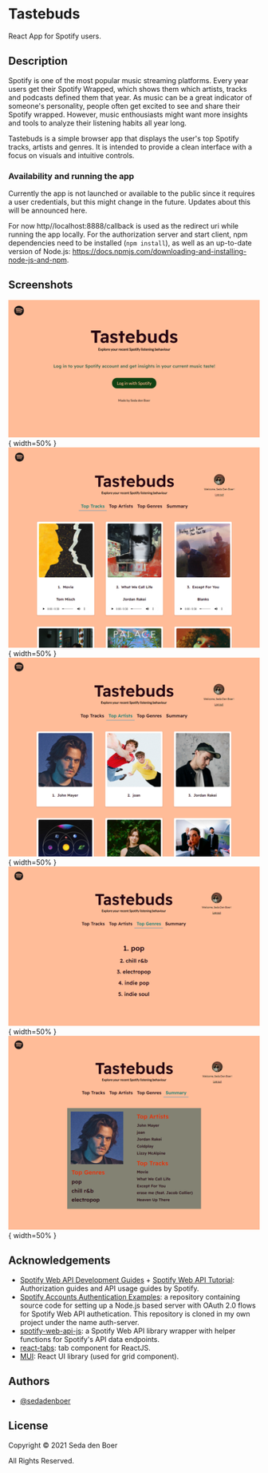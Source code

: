 # Tastebuds
React App for Spotify users.

## Description
Spotify is one of the most popular music streaming platforms. Every year users get their Spotify Wrapped, which shows them which artists, tracks and podcasts defined them that year. As music can be a great indicator of someone's personality, people often get excited to see and share their Spotify wrapped. However, music enthousiasts might want more insights and tools to analyze their listening habits all year long. 

Tastebuds is a simple browser app that displays the user's top Spotify tracks, artists and genres. It is intended to provide a clean interface with a focus on visuals and intuitive controls.

### Availability and running the app
Currently the app is not launched or available to the public since it requires a user credentials, but this might change in the future. Updates about this will be announced here.

For now http//localhost:8888/callback is used as the redirect uri while running the app locally. For the authorization server and start client, npm dependencies need to be installed (`npm install`), as well as an up-to-date version of Node.js: https://docs.npmjs.com/downloading-and-installing-node-js-and-npm.

## Screenshots
![App Screenshot](doc/tastebuds_login.png){ width=50% }
![App Screenshot](doc/tastebuds_tracks.png){ width=50% }
![App Screenshot](doc/tastebuds_artists.png){ width=50% }
![App Screenshot](doc/tastebuds_genres.png){ width=50% }
![App Screenshot](doc/tastebuds_summary.png){ width=50% }

## Acknowledgements
- [Spotify Web API Development Guides](https://developer.spotify.com/documentation/web-api/quick-start/) + [Spotify Web API Tutorial](https://developer.spotify.com/documentation/web-api/quick-start/): Authorization guides and API usage guides by Spotify.
 - [Spotify Accounts Authentication Examples](https://github.com/spotify/web-api-auth-examples): a repository containing source code for setting up a Node.js based server with OAuth 2.0 flows for Spotify Web API authetication. This repository is cloned in my own project under the name auth-server.
 - [spotify-web-api-js](https://github.com/jmperez/spotify-web-api-js): a Spotify Web API library wrapper with helper functions for Spotify's API data endpoints.
  - [react-tabs](https://github.com/reactjs/react-tabs): tab component for ReactJS.
- [MUI](https://mui.com/): React UI library (used for grid component).

## Authors
- [@sedadenboer](https://www.github.com/sedadenboer)

## License
Copyright © 2021 Seda den Boer

All Rights Reserved.
